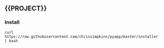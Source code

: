 ## {{PROJECT}}

### Install

```
curl https://raw.githubusercontent.com/chrissimpkins/pyapp/master/installer.sh | bash
```

